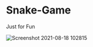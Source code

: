 # Snake-Game
Just for Fun 

![Screenshot 2021-08-18 102815](https://user-images.githubusercontent.com/72691698/129839608-b3fffbb9-8a5b-4e9d-a75b-8baa1ad0a4d9.png)

